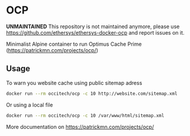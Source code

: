 # OCP

**UNMAINTAINED** This repository is not maintained anymore, please use <https://github.com/ethersys/ethersys-docker-ocp> and report issues on it.

Minimalist Alpine container to run Optimus Cache Prime (<https://patrickmn.com/projects/ocp/>)

## Usage

To warn you website cache using public sitemap adress

```bash
docker run --rm occitech/ocp -c 10 http://website.com/sitemap.xml
```

Or using a local file

```bash
docker run --rm occitech/ocp -c 10 /var/www/html/sitemap.xml
```

More documentation on <https://patrickmn.com/projects/ocp/>
